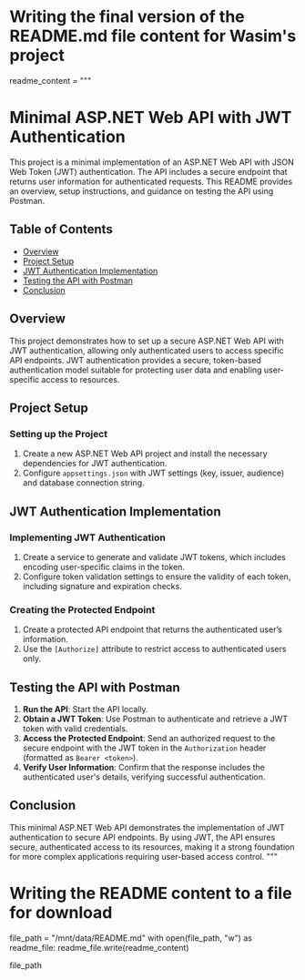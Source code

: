 # Writing the final version of the README.md file content for Wasim's project

readme_content = """
# Minimal ASP.NET Web API with JWT Authentication

This project is a minimal implementation of an ASP.NET Web API with JSON Web Token (JWT) authentication.
The API includes a secure endpoint that returns user information for authenticated requests. 
This README provides an overview, setup instructions, and guidance on testing the API using Postman.

## Table of Contents

- [Overview](#overview)
- [Project Setup](#project-setup)
- [JWT Authentication Implementation](#jwt-authentication-implementation)
- [Testing the API with Postman](#testing-the-api-with-postman)
- [Conclusion](#conclusion)

## Overview

This project demonstrates how to set up a secure ASP.NET Web API with JWT authentication, allowing only authenticated users to access specific API endpoints. 
JWT authentication provides a secure, token-based authentication model suitable for protecting user data and enabling user-specific access to resources.

## Project Setup

### Setting up the Project

1. Create a new ASP.NET Web API project and install the necessary dependencies for JWT authentication.
2. Configure `appsettings.json` with JWT settings (key, issuer, audience) and database connection string.

## JWT Authentication Implementation

### Implementing JWT Authentication

1. Create a service to generate and validate JWT tokens, which includes encoding user-specific claims in the token.
2. Configure token validation settings to ensure the validity of each token, including signature and expiration checks.

### Creating the Protected Endpoint

1. Create a protected API endpoint that returns the authenticated user’s information.
2. Use the `[Authorize]` attribute to restrict access to authenticated users only.

## Testing the API with Postman

1. **Run the API**: Start the API locally.
2. **Obtain a JWT Token**: Use Postman to authenticate and retrieve a JWT token with valid credentials.
3. **Access the Protected Endpoint**: Send an authorized request to the secure endpoint with the JWT token in the `Authorization` header (formatted as `Bearer <token>`).
4. **Verify User Information**: Confirm that the response includes the authenticated user's details, verifying successful authentication.

## Conclusion

This minimal ASP.NET Web API demonstrates the implementation of JWT authentication to secure API endpoints. 
By using JWT, the API ensures secure, authenticated access to its resources, making it a strong foundation for more complex applications requiring user-based access control.
"""

# Writing the README content to a file for download
file_path = "/mnt/data/README.md"
with open(file_path, "w") as readme_file:
    readme_file.write(readme_content)

file_path
